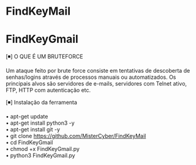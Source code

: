 # FindKeyMail


# FindKeyGmail

[◾] O QUE É UM BRUTEFORCE<br>

Um ataque feito por brute force consiste em tentativas de descoberta de senhas/logins através de processos manuais ou automatizados. Os principais alvos são servidores de e-mails, servidores com Telnet ativo, FTP, HTTP com autenticação etc.


[◾] Instalação da ferramenta<br>

• apt-get update<br>
• apt-get install python3 -y<br>
• apt-get install git -y<br>
• git clone https://github.com/MisterCyber/FindKeyMail<br>
• cd FindKeyGmail<br>
• chmod +x FindKeyGmail.py<br>
• python3 FindKeyGmail.py<br>

 
